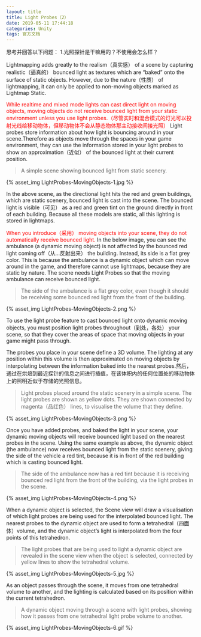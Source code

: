 ```yaml
---
layout: title
title: Light Probes（2）
date: 2019-05-11 17:44:18
categories: Unity
tags: 官方文档
---
```

思考并回答以下问题：
1.光照探针是干嘛用的？不使用会怎么样？

<!--more-->

Lightmapping adds greatly to the realism（真实感） of a scene by capturing realistic（逼真的） bounced light as textures which are “baked” onto the surface of static objects. However, due to the nature（性质） of lightmapping, it can only be applied to non-moving objects marked as Lightmap Static.

<!--more-->

<span style="color:red;">While realtime and mixed mode lights can cast direct light on moving objects, moving objects do not receive bounced light from your static environment unless you use light probes.（尽管实时和混合模式的灯光可以投射光线给移动物体，但移动物体不会从静态物体那主动接收间接光照） </span>Light probes store information about how light is bouncing around in your scene.Therefore as objects move through the spaces in your game environment, they can use the information stored in your light probes to show an approximation（近似） of the bounced light at their current position.

> A simple scene showing bounced light from static scenery.

{% asset_img LightProbes-MovingObjects-1.jpg %}

In the above scene, as the directional light hits the red and green buildings, which are static scenery, bounced light is cast into the scene. The bounced light is visible（可见） as a red and green tint on the ground directly in front of each building. Because all these models are static, all this lighting is stored in lightmaps.

<span style="color:red;">When you introduce（采用） moving objects into your scene, they do not automatically receive bounced light. </span>In the below image, you can see the ambulance (a dynamic moving object) is not affected by the bounced red light coming off（从...反射出来） the building. Instead, its side is a flat grey color. This is because the ambulance is a dynamic object which can move around in the game, and therefore cannot use lightmaps, because they are static by nature. The scene needs Light Probes so that the moving ambulance can receive bounced light.

> The side of the ambulance is a flat grey color, even though it should be receiving some bounced red light from the front of the building.

{% asset_img LightProbes-MovingObjects-2.png %}

To use the light probe feature to cast bounced light onto dynamic moving objects, you must position light probes throughout（到处，各处） your scene, so that they cover the areas of space that moving objects in your game might pass through.

The probes you place in your scene define a 3D volume. The lighting at any position within this volume is then approximated on moving objects by interpolating between the information baked into the nearest probes.然后，通过在烘焙到最近探针的信息之间进行插值，在该体积内的任何位置处的移动物体上的照明近似于存储的光照信息。

> Light probes placed around the static scenery in a simple scene. The light probes are shown as yellow dots. They are shown connected by magenta（品红色） lines, to visualise the volume that they define.

{% asset_img LightProbes-MovingObjects-3.png %}

Once you have added probes, and baked the light in your scene, your dynamic moving objects will receive bounced light based on the nearest probes in the scene. Using the same example as above, the dynamic object (the ambulance) now receives bounced light from the static scenery, giving the side of the vehicle a red tint, because it is in front of the red building which is casting bounced light.

> The side of the ambulance now has a red tint because it is receiving bounced red light from the front of the building, via the light probes in the scene.

{% asset_img LightProbes-MovingObjects-4.png %}

When a dynamic object is selected, the Scene view will draw a visualisation of which light probes are being used for the interpolated bounced light. The nearest probes to the dynamic object are used to form a tetrahedral（四面体）volume, and the dynamic object’s light is interpolated from the four points of this tetrahedron.

> The light probes that are being used to light a dynamic object are revealed in the scene view when the object is selected, connected by yellow lines to show the tetrahedral volume.

{% asset_img LightProbes-MovingObjects-5.jpg %}

As an object passes through the scene, it moves from one tetrahedral volume to another, and the lighting is calculated based on its position within the current tetrahedron.

> A dynamic object moving through a scene with light probes, showing how it passes from one tetrahedral light probe volume to another.

{% asset_img LightProbes-MovingObjects-6.gif %}